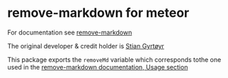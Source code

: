 # remove-markdown for meteor

For documentation see [remove-markdown](https://github.com/stiang/remove-markdown)

The original developer & credit holder is [Stian Gyrtøyr](https://github.com/stiang)

This package exports the `removeMd` variable which corresponds tothe one used in the [remove-markdown documentation, Usage section](https://github.com/stiang/remove-markdown#usage)